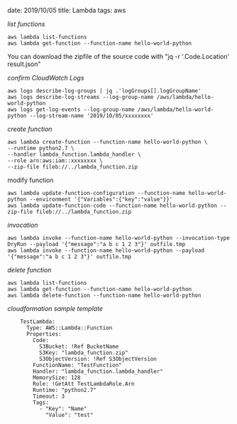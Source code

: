 date: 2019/10/05
title: Lambda
tags: aws

*list functions*

	aws lambda list-functions
	aws lambda get-function --function-name hello-world-python

You can download the zipfile of the source code with "jq -r '.Code.Location' result.json"

*confirm CloudWatch Logs*

	aws logs describe-log-groups | jq .'logGroups[].logGroupName'
	aws logs describe-log-streams --log-group-name /aws/lambda/hello-world-python
	aws logs get-log-events --log-group-name /aws/lambda/hello-world-python --log-stream-name '2019/10/05/xxxxxxxx'

*create function*

	aws lambda create-function --function-name hello-world-python \
	--runtime python2.7 \
	--handler lambda_function.lambda_handler \
	--role arn:aws:iam::xxxxxxxx \
	--zip-file fileb://../lambda_function.zip

modify function

	aws lambda update-function-configuration --function-name hello-world-python --environment '{"Variables":{"key":"value"}}'
	aws lambda update-function-code --function-name hello-world-python --zip-file fileb://../lambda_function.zip

*invocation*

	aws lambda invoke --function-name hello-world-python --invocation-type DryRun --payload '{"message":"a b c 1 2 3"}' outfile.tmp
	aws lambda invoke --function-name hello-world-python --payload '{"message":"a b c 1 2 3"}' outfile.tmp

*delete function*

	aws lambda list-functions
	aws lambda get-function --function-name hello-world-python
	aws lambda delete-function --function-name hello-world-python

*cloudformation sample template*

        TestLambda:
          Type: AWS::Lambda::Function
          Properties:
            Code:
              S3Bucket: !Ref BucketName
              S3Key: "lambda_function.zip"
              S3ObjectVersion: !Ref S3ObjectVersion
            FunctionName: "TestFunction"
            Handler: "lambda_function.lambda_handler"
            MemorySize: 128
            Role: !GetAtt TestLambdaRole.Arn
            Runtime: "python2.7"
            Timeout: 3
            Tags:
              - "Key": "Name"
                "Value": "test"

